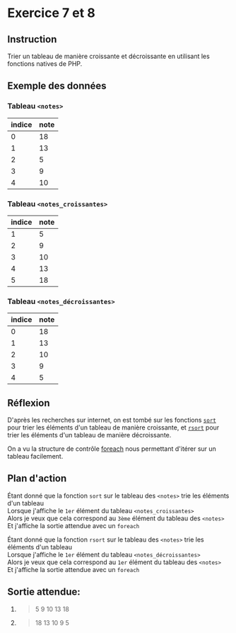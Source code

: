 # Exercice 7 et 8

## Instruction

Trier un tableau de manière croissante et décroissante en utilisant les
fonctions natives de PHP.

## Exemple des données

### Tableau `<notes>`

| indice | note |
| ------ | ---- |
| 0      | 18   |
| 1      | 13   |
| 2      | 5    |
| 3      | 9    |
| 4      | 10   |

### Tableau `<notes_croissantes>`

| indice | note |
| ------ | ---- |
| 1      | 5    |
| 2      | 9    |
| 3      | 10   |
| 4      | 13   |
| 5      | 18   |

### Tableau `<notes_décroissantes>`

| indice | note |
| ------ | ---- |
| 0      | 18   |
| 1      | 13   |
| 2      | 10   |
| 3      | 9    |
| 4      | 5    |

## Réflexion

D'après les recherches sur internet, on est tombé sur les fonctions
[`sort`](https://www.php.net/manual/fr/function.sort.php) pour trier les
éléments d'un tableau de manière croissante, et
[`rsort`](https://www.php.net/manual/fr/function.rsort.php) pour trier les
éléments d'un tableau de manière décroissante.

On a vu la structure de contrôle [foreach](https://www.php.net/manual/fr/control-structures.foreach.php)
nous permettant d'itérer sur un tableau facilement.

## Plan d'action

Étant donné que la fonction `sort` sur le tableau des `<notes>` trie les éléments d'un tableau  
Lorsque j'affiche le `1er` élément du tableau `<notes_croissantes>`  
Alors je veux que cela correspond au `3ème` élément du tableau des `<notes>`  
Et j'affiche la sortie attendue avec un `foreach`

Étant donné que la fonction `rsort` sur le tableau des `<notes>` trie les éléments d'un tableau  
Lorsque j'affiche le `1er` élément du tableau `<notes_décroissantes>`  
Alors je veux que cela correspond au `1er` élément du tableau des `<notes>`  
Et j'affiche la sortie attendue avec un `foreach`

## Sortie attendue:

1. > 5 9 10 13 18

2. > 18 13 10 9 5
